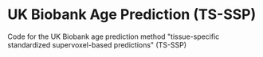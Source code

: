 # UK Biobank Age Prediction (TS-SSP)
Code for the UK Biobank age prediction method "tissue-specific standardized supervoxel-based predictions" (TS-SSP)
